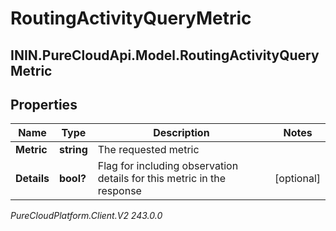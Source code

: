 # RoutingActivityQueryMetric

## ININ.PureCloudApi.Model.RoutingActivityQueryMetric

## Properties

|Name | Type | Description | Notes|
|------------ | ------------- | ------------- | -------------|
| **Metric** | **string** | The requested metric | |
| **Details** | **bool?** | Flag for including observation details for this metric in the response | [optional] |



_PureCloudPlatform.Client.V2 243.0.0_
